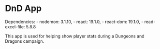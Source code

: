 # DnD App

Dependencies:
    - nodemon: 3.1.10,
    - react: 19.1.0,
    - react-dom: 19.1.0,
    - read-excel-file: 5.8.8

This app is used for helping show player stats during a Dungeons and Dragons campaign.
